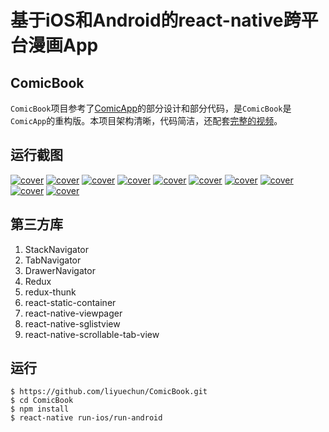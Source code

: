 # 基于iOS和Android的react-native跨平台漫画App

## ComicBook
`ComicBook`项目参考了[ComicApp](https://github.com/mobxjs/mobx)的部分设计和部分代码，是`ComicBook`是`ComicApp`的重构版。本项目架构清晰，代码简洁，还配套[完整的视频](http://www.kongyixueyuan.com/course/3528)。

## 运行截图
[![cover](http://oo92kgesj.bkt.clouddn.com/shouye_android.png)](http://oo92kgesj.bkt.clouddn.com/shouye_android.png)
[![cover](http://oo92kgesj.bkt.clouddn.com/shouye_ios.png)](http://oo92kgesj.bkt.clouddn.com/shouye_ios.png)
[![cover](http://oo92kgesj.bkt.clouddn.com/faxian_android.png)](http://oo92kgesj.bkt.clouddn.com/faxian_android.png)
[![cover](http://oo92kgesj.bkt.clouddn.com/faxian_ios.png)](http://oo92kgesj.bkt.clouddn.com/faxian_ios.png)
[![cover](http://oo92kgesj.bkt.clouddn.com/jingxuan_android.png)](http://oo92kgesj.bkt.clouddn.com/jingxuan_android.png)
[![cover](http://oo92kgesj.bkt.clouddn.com/jingxuan_ios.png)](http://oo92kgesj.bkt.clouddn.com/jingxuan_ios.png)
[![cover](http://oo92kgesj.bkt.clouddn.com/zhangjie_android.png)](http://oo92kgesj.bkt.clouddn.com/zhangjie_android.png)
[![cover](http://oo92kgesj.bkt.clouddn.com/zhangjie_ios.png)](http://oo92kgesj.bkt.clouddn.com/zhangjie_ios.png)
[![cover](http://oo92kgesj.bkt.clouddn.com/xiangqing_android.png)](http://oo92kgesj.bkt.clouddn.com/xiangqing_android.png)
[![cover](http://oo92kgesj.bkt.clouddn.com/xiangqing_ios.png)](http://oo92kgesj.bkt.clouddn.com/xiangqing_ios.png)

## 第三方库

1. StackNavigator
2. TabNavigator
3. DrawerNavigator
4. Redux
5. redux-thunk
6. react-static-container
7. react-native-viewpager
8. react-native-sglistview
9. react-native-scrollable-tab-view

## 运行

```
$ https://github.com/liyuechun/ComicBook.git
$ cd ComicBook 
$ npm install
$ react-native run-ios/run-android
```






